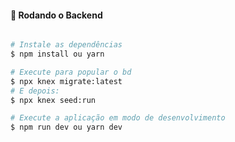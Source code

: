 #### 🎲 Rodando o Backend

```bash

# Instale as dependências
$ npm install ou yarn

# Execute para popular o bd
$ npx knex migrate:latest
# E depois:
$ npx knex seed:run

# Execute a aplicação em modo de desenvolvimento
$ npm run dev ou yarn dev

```

